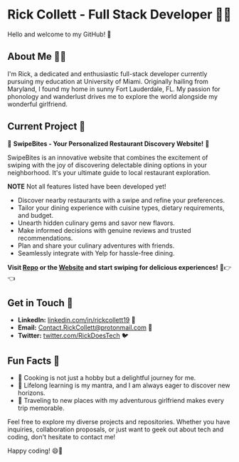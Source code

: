 # Rick Collett - Full Stack Developer 👨‍💻

Hello and welcome to my GitHub! 🎉

## About Me 🙋‍♂️

I'm Rick, a dedicated and enthusiastic full-stack developer currently pursuing my education at University of Miami. Originally hailing from Maryland, I found my home in sunny Fort Lauderdale, FL. My passion for phonology and wanderlust drives me to explore the world alongside my wonderful girlfriend.

## Current Project 🔧

🍴 **SwipeBites - Your Personalized Restaurant Discovery Website!** 🍴

SwipeBites is an innovative website that combines the excitement of swiping with the joy of discovering delectable dining options in your neighborhood. It's your ultimate guide to local restaurant exploration.

**NOTE** Not all features listed have been developed yet!

- Discover nearby restaurants with a swipe and refine your preferences.
- Tailor your dining experience with cuisine types, dietary requirements, and budget.
- Unearth hidden culinary gems and savor new flavors.
- Make informed decisions with genuine reviews and trusted recommendations.
- Plan and share your culinary adventures with friends.
- Seamlessly integrate with Yelp for hassle-free dining.

**Visit [Repo](https://github.com/NormallyRayne/SwipeBites) or the [Website](SwipeBites.app) and start swiping for delicious experiences!** 🌟👉👈

## Get in Touch 📲

- **LinkedIn:** [linkedin.com/in/rickcollett19](https://www.linkedin.com/in/rickcollett19) 🔗
- **Email:** Contact.RickCollett@protonmail.com 📧
- **Twitter:** [twitter.com/RickDoesTech](https://twitter.com/RickDoesTech) 🐦

## Fun Facts 🎈

- 🍳 Cooking is not just a hobby but a delightful journey for me.
- 🌟 Lifelong learning is my mantra, and I am always eager to discover new horizons.
- 📍 Traveling to new places with my adventurous girlfriend makes every trip memorable.

Feel free to explore my diverse projects and repositories. Whether you have inquiries, collaboration proposals, or just want to geek out about tech and coding, don't hesitate to contact me!

Happy coding! 😄🚀
